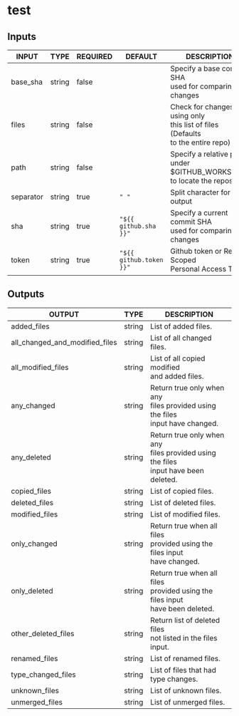 # test

## Inputs

<!-- AUTO-DOC-INPUT:START - Do not remove or modify this section -->

|   INPUT   |  TYPE  | REQUIRED |         DEFAULT         |                                     DESCRIPTION                                     |
|-----------|--------|----------|-------------------------|-------------------------------------------------------------------------------------|
| base_sha  | string | false    |                         | Specify a base commit SHA<br>used for comparing changes                             |
| files     | string | false    |                         | Check for changes using only<br>this list of files (Defaults<br>to the entire repo) |
| path      | string | false    |                         | Specify a relative path under<br>$GITHUB_WORKSPACE to locate the repository<br>     |
| separator | string | true     | `" "`                   | Split character for array output<br>                                                |
| sha       | string | true     | `"${{ github.sha }}"`   | Specify a current commit SHA<br>used for comparing changes                          |
| token     | string | true     | `"${{ github.token }}"` | Github token or Repo Scoped<br>Personal Access Token                                |

<!-- AUTO-DOC-INPUT:END -->

## Outputs

<!-- AUTO-DOC-OUTPUT:START - Do not remove or modify this section -->

|             OUTPUT             |  TYPE  |                                       DESCRIPTION                                       |
|--------------------------------|--------|-----------------------------------------------------------------------------------------|
| added_files                    | string | List of added files.                                                                    |
| all_changed_and_modified_files | string | List of all changed files.<br>                                                          |
| all_modified_files             | string | List of all copied modified<br>and added files.                                         |
| any_changed                    | string | Return true only when any<br>files provided using the files<br>input have changed.      |
| any_deleted                    | string | Return true only when any<br>files provided using the files<br>input have been deleted. |
| copied_files                   | string | List of copied files.                                                                   |
| deleted_files                  | string | List of deleted files.                                                                  |
| modified_files                 | string | List of modified files.                                                                 |
| only_changed                   | string | Return true when all files<br>provided using the files input<br>have changed.           |
| only_deleted                   | string | Return true when all files<br>provided using the files input<br>have been deleted.      |
| other_deleted_files            | string | Return list of deleted files<br>not listed in the files<br>input.                       |
| renamed_files                  | string | List of renamed files.                                                                  |
| type_changed_files             | string | List of files that had<br>type changes.                                                 |
| unknown_files                  | string | List of unknown files.                                                                  |
| unmerged_files                 | string | List of unmerged files.                                                                 |

<!-- AUTO-DOC-OUTPUT:END -->
